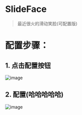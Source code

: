 # SlideFace
> 最近很火的滑动笑脸(可配置版)

# 配置步骤：
## 1. 点击配置按钮
![image](https://github.com/user-attachments/assets/dc01aae6-17ca-4065-b231-109dd65ed799)
## 2. 配置(哈哈哈哈哈)
![image](https://github.com/user-attachments/assets/a16b7bf8-bf56-4685-bb78-b268c8775a7d)



